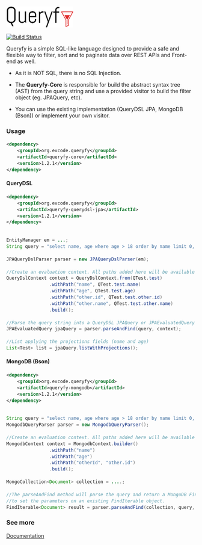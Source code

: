 ![Queryfy](docs/img/queryfy.png)

[![Build Status](https://travis-ci.org/edmocosta/queryfy.svg?branch=master)](https://travis-ci.org/edmocosta/queryfy)

Queryfy is a simple SQL-like language designed to provide a safe and flexible way to filter, sort and to paginate data over REST APIs and Front-end as well.

* As it is NOT SQL, there is no SQL Injection.

* The **Queryfy-Core** is responsible for build the abstract syntax tree (AST) from the query string and use a provided visitor to build the filter object (eg. JPAQuery, etc). 

* You can use the existing implementation (QueryDSL JPA, MongoDB (Bson)) or implement your own visitor.

### Usage
```xml
<dependency>
    <groupId>org.evcode.queryfy</groupId>
    <artifactId>queryfy-core</artifactId>
    <version>1.2.1</version>
</dependency>
```

#### QueryDSL

```xml
<dependency>
    <groupId>org.evcode.queryfy</groupId>
    <artifactId>queryfy-querydsl-jpa</artifactId>
    <version>1.2.1</version>
</dependency>
```

```java

EntityManager em = ...;
String query = "select name, age where age > 18 order by name limit 0, 100";

JPAQueryDslParser parser = new JPAQueryDslParser(em);

//Create an evaluation context. All paths added here will be available on the query syntax
QueryDslContext context = QueryDslContext.from(QTest.test)
                .withPath("name", QTest.test.name)
                .withPath("age", QTest.test.age)
                .withPath("other.id", QTest.test.other.id)
                .withPath("other.name", QTest.test.other.name)
                .build();
                
//Parse the query string into a QueryDSL JPAQuery or JPAEvaluatedQuery object
JPAEvaluatedQuery jpaQuery = parser.parseAndFind(query, context);

//List applying the projections fields (name and age)
List<Test> list = jpaQuery.listWithProjections();

```

#### MongoDB (Bson)

```xml
<dependency>
    <groupId>org.evcode.queryfy</groupId>
    <artifactId>queryfy-mongodb</artifactId>
    <version>1.2.1</version>
</dependency>
```

```java

String query = "select name, age where age > 18 order by name limit 0, 100"; 
MongodbQueryParser parser = new MongodbQueryParser();

//Create an evaluation context. All paths added here will be available on the query syntax
MongodbContext context = MongodbContext.builder()
                .withPath("name")
                .withPath("age")
                .withPath("otherId", "other.id")
                .build();
                
MongoCollection<Document> collection = ....;

//The parseAndFind method will parse the query and return a MongoDB FindIterable. you can also use the parseAndApply method
//to set the parameters on an existing FindIterable object.
FindIterable<Document> result = parser.parseAndFind(collection, query, context);

```

### See more

[Documentation](https://github.com/edmocosta/queryfy/wiki)

